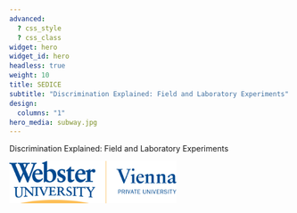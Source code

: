 ```yaml
---
advanced:
  ? css_style
  ? css_class
widget: hero
widget_id: hero
headless: true
weight: 10
title: SEDICE
subtitle: "Discrimination Explained: Field and Laboratory Experiments"
design:
  columns: "1"
hero_media: subway.jpg
---
```


<p>Discrimination Explained: Field and Laboratory Experiments</p>

<img src="https://raw.githubusercontent.com/sedice-project/sedice/main/static/media/logo.png" alt="Webster Vienna Private University" style="width:300px;"/>
